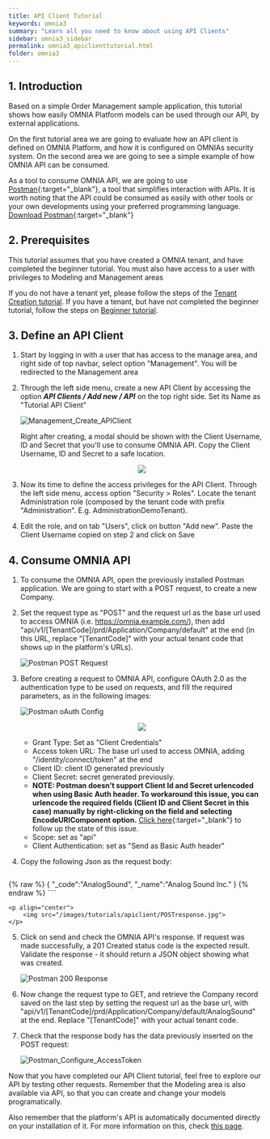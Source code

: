 ```yaml
---
title: API Client Tutorial
keywords: omnia3
summary: "Learn all you need to know about using API Clients"
sidebar: omnia3_sidebar
permalink: omnia3_apiclienttutorial.html
folder: omnia3
---
```


## 1. Introduction

Based on a simple Order Management sample application, this tutorial shows how easily OMNIA Platform models can be used through our API, by external applications.

On the first tutorial area we are going to evaluate how an API client is defined on OMNIA Platform, and how it is configured on OMNIAs security system. On the second area we are going to see a simple example of how OMNIA API can be consumed.

As a tool to consume OMNIA API, we are going to use [Postman](https://www.getpostman.com/){:target="\_blank"}, a tool that simplifies interaction with APIs. It is worth noting that the API could be consumed as easily with other tools or your own developments using your preferred programming language. [Download Postman](https://www.getpostman.com/downloads/){:target="\_blank"}


## 2. Prerequisites

This tutorial assumes that you have created a OMNIA tenant, and have completed the beginner tutorial. You must also have access to a user with privileges to Modeling and Management areas

If you do not have a tenant yet, please follow the steps of the [Tenant Creation tutorial](omnia3_tenantcreation.html). If you have a tenant, but have not completed the beginner tutorial, follow the steps on [Beginner tutorial](omnia3_beginnertutorial.html).


## 3. Define an API Client

1. Start by logging in with a user that has access to the manage area, and right side of top navbar, select option  "Management". You will be redirected to the Management area

2. Through the left side menu, create a new API Client by accessing the option ***API Clients / Add new / API*** on the top right side. Set its Name as "Tutorial API Client"

    ![Management_Create_APIClient](/images/tutorials/apiclient/Manangement-Create-ApiClient.jpg)

    Right after creating, a modal should be shown with the Client Username, ID and Secret that you'll use to consume OMNIA API. Copy the Client Username, ID and Secret to a safe location.

    <p align="center">
        <img src="/images/tutorials/apiclient/Management-ApiClient-Credentials.jpg">
    </p>

3. Now its time to define the access privileges for the API Client. Through the left side menu, access option "Security > Roles". Locate the tenant Administration role (composed by the tenant code with prefix "Administration". E.g. AdministrationDemoTenant).

4. Edit the role, and on tab "Users", click on button "Add new". Paste the Client Username copied on step 2 and click on Save

## 4. Consume OMNIA API 

1. To consume the OMNIA API, open the previously installed Postman application. We are going to start with a POST request, to create a new Company.

2. Set the request type as "POST" and the request url as the base url used to access OMNIA (i.e. https://omnia.example.com/), then add "api/v1/[TenantCode]/prd/Application/Company/default" at the end (in this URL, replace "[TenantCode]" with your actual tenant code that shows up in the platform's URLs).

    ![Postman POST Request](/images/tutorials/apiclient/POSTrequest.jpg)

3. Before creating a request to OMNIA API, configure OAuth 2.0 as the authentication type to be used on requests, and fill the required parameters, as in the following images:

    ![Postman oAuth Config](/images/tutorials/apiclient/oauth-config.png)

    <p align="center">
        <img src="/images/tutorials/apiclient/newAccessToken.jpg">
    </p>

    * Grant Type: Set as "Client Credentials"
    * Access token URL: The base url used to access OMNIA, adding "/identity/connect/token" at the end
    * Client ID: client ID generated previously
    * Client Secret: secret generated previously. 
    * **NOTE: Postman doesn't support Client Id and Secret urlencoded when using Basic Auth header. To workaround this issue, you can urlencode the required fields (Client ID and Client Secret in this case) manually by right-clicking on the field and selecting EncodeURIComponent option.** [Click here](https://github.com/postmanlabs/postman-app-support/issues/7138){:target="\_blank"} to follow up the state of this issue.
    * Scope: set as "api"
    * Client Authentication: set as "Send as Basic Auth header"

4. Copy the following Json as the request body:

    ````
{% raw %}
    {
        "_code":"AnalogSound",
        "_name":"Analog Sound Inc."
    }
{% endraw %}
    ````

    <p align="center">
        <img src="/images/tutorials/apiclient/POSTresponse.jpg">
    </p>

5. Click on send and check the OMNIA API's response. If request was made successfully, a 201 Created status code is the expected result. Validate the response - it should return a JSON object showing what was created.

    ![Postman 200 Response](/images/tutorials/apiclient/postman-response200.jpg)

6. Now change the request type to GET, and retrieve the Company record saved on the last step by setting the request url as the base url, with "api/v1/[TenantCode]/prd/Application/Company/default/AnalogSound" at the end. Replace "[TenantCode]" with your actual tenant code.

7. Check that the response body has the data previously inserted on the POST request:

    ![Postman_Configure_AccessToken](/images/tutorials/apiclient/postman_GETresponse.jpg)

Now that you have completed our API Client tutorial, feel free to explore our API by testing other requests. Remember that the Modeling area is also available via API, so that you can create and change your models programatically.

Also remember that the platform's API is automatically documented directly on your installation of it. For more information on this, check [this page](omnia3_api_swagger.html).
